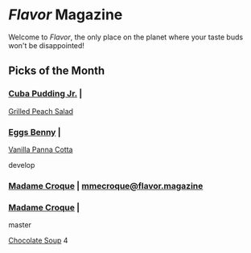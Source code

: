 # _Flavor_ Magazine

Welcome to _Flavor_, the only place on the planet where your taste buds won't be disappointed!



## Picks of the Month

### [Cuba Pudding Jr.](writer/cuba-pudding-jr.md) | 

[Grilled Peach Salad](recipe/jan/grilled-peach-salad.md)

### [Eggs Benny](writer/eggs-benny.md) | 

[Vanilla Panna Cotta](recipe/jan/vanilla-panna-cotta.md)

 develop
### [Madame Croque](writer/madame-croque.md) | mmecroque@flavor.magazine

### [Madame Croque](writer/madame-croque.md) | 
 master

[Chocolate Soup](recipe/jan/chocolate-soup.md)
4
